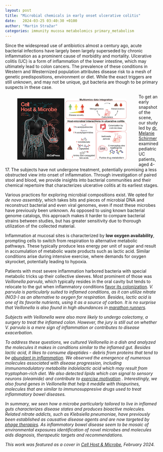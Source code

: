 ```yaml
---
layout: post
title: "Microbial chemicals in early onset ulcerative colitis"  
date:   2024-03-25 03:40:30 +0100
author: "Martin Stražar"
categories: immunity mucosa metabolomics primary_metabolism
---
```


Since the widespread use of antibiotics almost a century ago, acute bacterial
infections have largely been largely superseded by chronic inflammation as a
prominent cause of morbidity and mortality. Ulcerative colitis (UC) is a form of
inflammation of the lower intestine, which may ultimately lead to colon
cancers.  The prevalence of these conditions in Western and Westernized
population attributes disease risk to a mesh of genetic predispositions,
environment or diet.  While the exact triggers are still unknown, and may not be
unique, gut bacteria are though to be primary suspects in these case. 

<figure style="float: left; margin-left: 0 px;">
<img src="/img/posts/protect/cover.jpg" height=200>
<img src="/img/posts/protect/ga.jpg" height=200>
</figure>

To get an early snapshot of the scene, our study led by 
<a href="https://twitter.com/schirmer_lab">
dr. Melanie Schirmer</a>
examined pediatric UC patients, aged 4-17. The subjects have not undergone
treatment, potentially promising a less obstructed view into onset of inflammation.
Through investigation of paired stool and blood, we provide insights into bacterial
communities and their chemical repertoire that characterizes ulcerative colitis
at its earliest stages.

Various practices for exploring microbial compositions exist.  We opted for
<i>de novo assembly</i>, which takes bits and pieces of microbial DNA and
reconstruct bacterial and even viral genomes, even if most these microbes have
previously been unknown.  As opposed to using known bacterial genome catalogs,
this approach makes it harder to compare bacterial strains between studies, but
has greater sensitivity due to thorough utilization of the collected material.

Inflammation at mucosal sites is characterized by <b>low oxygen
availability</b>, prompting cells to switch from respiration to alternative
metabolic pathways.  These typically produce less energy per unit of sugar and
result in accumulation of metabolic waste products such as lactic acid. Similar
conditions arise during intensive exercise, where demands for oxygen skyrocket,
potentially leading to hypoxia.

Patients with most severe inflammation harbored bacteria with special
metabolic tricks up their collective sleeves. Most prominent of those was
<i>Veillonella parvula</i>, which typically resides in the oral cavity but tends to
relocate to the gut when inflammatory conditions <a
href="https://pubmed.ncbi.nlm.nih.gov/36138166/">favor its colonization</a>. <i>V.
parvula</a> is particularly suited to inflamed conditions, as it can utilize
nitrate (NO3-) as an alternative to oxygen for respiration.  Besides, lactic
acid is one of its favorite nutrients, using it as a source of carbon. It is
no surprise that Veillonella is also found in high abundances in <a
href="https://pubmed.ncbi.nlm.nih.gov/31235964/"> marathon runners</a>. 

Subjects with Veillonella were also more likely to undergo colectomy, 
a surgery to treat the inflamed colon. However, the jury is still out on 
whether <i>V. parvula</i> is a mere sign of inflammation or contributes to disease
exacerbation. 

To address these questions, we cultured Veillonella in a dish and analyzed the
molecules it makes in conditions similar to the inflamed gut.  Besides lactic
acid, it likes to consume dipeptides - debris from proteins that tend to be <a
href="https://pubmed.ncbi.nlm.nih.gov/35087228/"> abundant in inflammation</a>.
We observed the emergence of numerous molecules associated with disease
progression, including immunomodulatory metabolite indolelactic acid which may
result from tryptophan-rich diet.  We also detected lipids which can signal to
sensory neurons (oleamide) and contribute to <a
href="https://www.nature.com/articles/s41586-022-05525-z"> exercise
motivation</a> .  Interestingly, we also found genes in Veillonella that help
it meddle with thiopurines, molecules that are similar to immunosuppresive
drugs used to treat inflammatory bowel diseases. 

In summary, we seen how a microbe particularly tailored to live in inflamed
guts characterizes disease states and produces bioactive molecules.  Related
nitrate addicts, such as <i>Klebsiella pneumoniae</i>, have previously been
established as causative disease agents and are now targeted by <a
href="https://pubmed.ncbi.nlm.nih.gov/35931020/"> phage therapies</a>. As
inflammatory bowel disease seem to be mosaic of environmental exposures
identification of novel microbes and molecules aids diagnosis, therapeutic
targets and recommendations.

This work was featured as a cover in <a
href="https://www.cell.com/cell-host-microbe/abstract/S1931-3128(23)00508-5">Cell
Host & Microbe</a>, February 2024.

